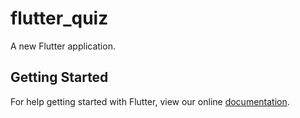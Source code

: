# flutter_quiz

A new Flutter application.

## Getting Started

For help getting started with Flutter, view our online
[documentation](https://flutter.io/).
